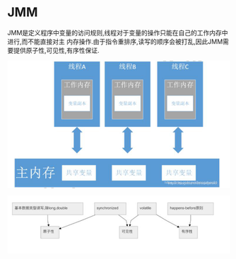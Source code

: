 # JMM

JMM是定义程序中变量的访问规则,线程对于变量的操作只能在自己的工作内存中进行,而不能直接对主
内存操作.由于指令重排序,读写的顺序会被打乱,因此JMM需要提供原子性,可见性,有序性保证.

![线程拷贝独享进程共享变量](./res/jvm-thread-mem.png "")

![JMM-原子性-可见性-有序性](./res/jmm-atomic-visibility-orderly.png "")